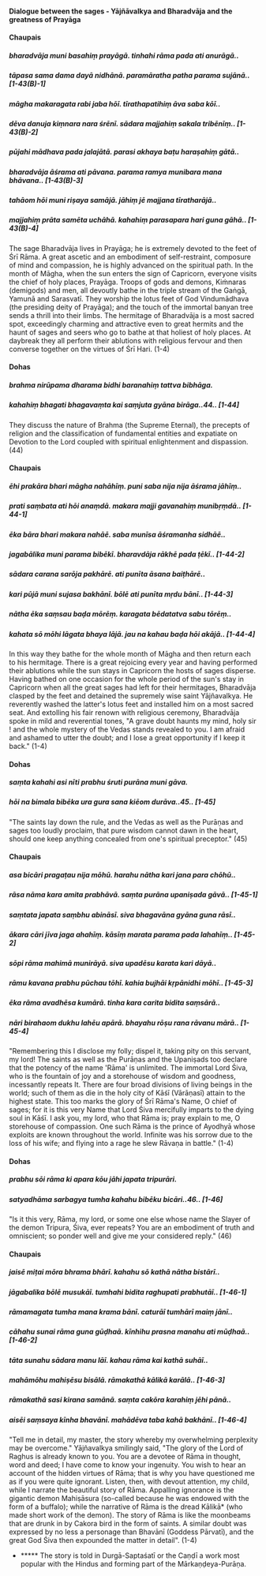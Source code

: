 #### Dialogue between the sages - Yājñāvalkya and Bharadvāja and the greatness of Prayāga

#### Chaupais

##### bharadvāja muni basahiṃ prayāgā. tinhahi rāma pada ati anurāgā..
##### tāpasa sama dama dayā nidhānā. paramāratha patha parama sujānā.. [1-43(B)-1]
##### māgha makaragata rabi jaba hōī. tīrathapatihiṃ āva saba kōī..
##### dēva danuja kiṃnara nara śrēnī. sādara majjahiṃ sakala tribēnīṃ.. [1-43(B)-2]
##### pūjahi mādhava pada jalajātā. parasi akhaya baṭu haraṣahiṃ gātā..
##### bharadvāja āśrama ati pāvana. parama ramya munibara mana bhāvana.. [1-43(B)-3]
##### tahāom hōi muni riṣaya samājā. jāhiṃ jē majjana tīratharājā..
##### majjahiṃ prāta samēta uchāhā. kahahiṃ parasapara hari guna gāhā.. [1-43(B)-4]

The sage Bharadvāja lives in Prayāga; he is extremely devoted to the feet of Śrī Rāma. A great ascetic and an embodiment of self-restraint, composure of mind and compassion, he is highly advanced on the spiritual path. In the month of Māgha, when the sun enters the sign of Capricorn, everyone visits the chief of holy places, Prayāga. Troops of gods and demons, Kiṁnaras (demigods) and men, all devoutly bathe in the triple stream of the Gaṅgā, Yamunā and Sarasvatī. They worship the lotus feet of God Vindumādhava (the presiding deity of Prayāga); and the touch of the immortal banyan tree sends a thrill into their limbs. The hermitage of Bharadvāja is a most sacred spot, exceedingly charming and attractive even to great hermits and the haunt of sages and seers who go to bathe at that holiest of holy places. At daybreak they all perform their ablutions with religious fervour and then converse together on the virtues of Śrī Hari. (1-4)

#### Dohas

##### brahma nirūpama dharama bidhi baranahiṃ tattva bibhāga.
##### kahahiṃ bhagati bhagavaṃta kai saṃjuta gyāna birāga..44.. [1-44]

They discuss the nature of Brahma (the Supreme Eternal), the precepts of religion and the classification of fundamental entities and expatiate on Devotion to the Lord coupled with spiritual enlightenment and dispassion. (44)

#### Chaupais

##### ēhi prakāra bhari māgha nahāhīṃ. puni saba nija nija āśrama jāhīṃ..
##### prati saṃbata ati hōi anaṃdā. makara majji gavanahiṃ munibṛṃdā.. [1-44-1]
##### ēka bāra bhari makara nahāē. saba munīsa āśramanha sidhāē..
##### jagabālika muni parama bibēkī. bharavdāja rākhē pada ṭēkī.. [1-44-2]
##### sādara carana sarōja pakhārē. ati punīta āsana baiṭhārē..
##### kari pūjā muni sujasa bakhānī. bōlē ati punīta mṛdu bānī.. [1-44-3]
##### nātha ēka saṃsau baḍa mōrēṃ. karagata bēdatatva sabu tōrēṃ..
##### kahata sō mōhi lāgata bhaya lājā. jau na kahau baḍa hōi akājā.. [1-44-4]

In this way they bathe for the whole month of Māgha and then return each to his hermitage. There is a great rejoicing every year and having performed their ablutions while the sun stays in Capricorn the hosts of sages disperse. Having bathed on one occasion for the whole period of the sun's stay in Capricorn when all the great sages had left for their hermitages, Bharadvāja clasped by the feet and detained the supremely wise saint Yājñavalkya. He reverently washed the latter's lotus feet and installed him on a most sacred seat. And extolling his fair renown with religious ceremony, Bharadvāja spoke in mild and reverential tones, "A grave doubt haunts my mind, holy sir ! and the whole mystery of the Vedas stands revealed to you. I am afraid and ashamed to utter the doubt; and I lose a great opportunity if I keep it back." (1-4)

#### Dohas

##### saṃta kahahi asi nīti prabhu śruti purāna muni gāva.
##### hōi na bimala bibēka ura gura sana kiēom durāva..45.. [1-45]

"The saints lay down the rule, and the Vedas as well as the Purāṇas and sages too loudly proclaim, that pure wisdom cannot dawn in the heart, should one keep anything concealed from one's spiritual preceptor." (45)

#### Chaupais

##### asa bicāri pragaṭau nija mōhū. harahu nātha kari jana para chōhū..
##### rāsa nāma kara amita prabhāvā. saṃta purāna upaniṣada gāvā.. [1-45-1]
##### saṃtata japata saṃbhu abināsī. siva bhagavāna gyāna guna rāsī..
##### ākara cāri jīva jaga ahahīṃ. kāsīṃ marata parama pada lahahīṃ.. [1-45-2]
##### sōpi rāma mahimā munirāyā. siva upadēsu karata kari dāyā..
##### rāmu kavana prabhu pūchau tōhī. kahia bujhāi kṛpānidhi mōhī.. [1-45-3]
##### ēka rāma avadhēsa kumārā. tinha kara carita bidita saṃsārā..
##### nāri birahaom dukhu lahēu apārā. bhayahu rōṣu rana rāvanu mārā.. [1-45-4]

"Remembering this I disclose my folly; dispel it, taking pity on this servant, my lord! The saints as well as the Purāṇas and the Upaniṣads too declare that the potency of the name 'Rāma' is unlimited. The immortal Lord Śiva, who is the fountain of joy and a storehouse of wisdom and goodness, incessantly repeats It. There are four broad divisions of living beings in the world; such of them as die in the holy city of Kāśī (Vārāṇasī) attain to the highest state. This too marks the glory of Śrī Rāma's Name, O chief of sages; for it is this very Name that Lord Śiva mercifully imparts to the dying soul in Kāśī. I ask you, my lord, who that Rāma is; pray explain to me, O storehouse of compassion. One such Rāma is the prince of Ayodhyā whose exploits are known throughout the world. Infinite was his sorrow due to the loss of his wife; and flying into a rage he slew Rāvaṇa in battle." (1-4)

#### Dohas

##### prabhu sōi rāma ki apara kōu jāhi japata tripurāri.
##### satyadhāma sarbagya tumha kahahu bibēku bicāri..46.. [1-46]

"Is it this very, Rāma, my lord, or some one else whose name the Slayer of the demon Tripura, Śiva, ever repeats? You are an embodiment of truth and omniscient; so ponder well and give me your considered reply." (46)

#### Chaupais

##### jaisē miṭai mōra bhrama bhārī. kahahu sō kathā nātha bistārī..
##### jāgabalika bōlē musukāī. tumhahi bidita raghupati prabhutāī.. [1-46-1]
##### rāmamagata tumha mana krama bānī. caturāī tumhārī maiṃ jānī..
##### cāhahu sunai rāma guna gūḍhaā. kīnhihu prasna manahu ati mūḍhaā.. [1-46-2]
##### tāta sunahu sādara manu lāī. kahau rāma kai kathā suhāī..
##### mahāmōhu mahiṣēsu bisālā. rāmakathā kālikā karālā.. [1-46-3]
##### rāmakathā sasi kirana samānā. saṃta cakōra karahiṃ jēhi pānā..
##### aisēi saṃsaya kīnha bhavānī. mahādēva taba kahā bakhānī.. [1-46-4]

"Tell me in detail, my master, the story whereby my overwhelming perplexity may be overcome." Yājñavalkya smilingly said, "The glory of the Lord of Raghus is already known to you. You are a devotee of Rāma in thought, word and deed; I have come to know your ingenuity. You wish to hear an account of the hidden virtues of Rāma; that is why you have questioned me as if you were quite ignorant. Listen, then, with devout attention, my child, while I narrate the beautiful story of Rāma. Appalling ignorance is the gigantic demon Mahiṣāsura (so-called because he was endowed with the form of a buffalo); while the narrative of Rāma is the dread Kālikā* (who made short work of the demon). The story of Rāma is like the moonbeams that are drunk in by Cakora bird in the form of saints. A similar doubt was expressed by no less a personage than Bhavānī (Goddess Pārvatī), and the great God Śiva then expounded the matter in detail". (1-4)

- ***** The story is told in Durgā-Saptaśatī or the Caṇḍī a work most popular with the Hindus and forming part of the Mārkaṇḍeya-Purāṇa.